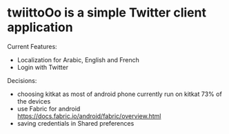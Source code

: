 # twiittoOo is a simple Twitter client application

Current Features:
- Localization for Arabic, English and French
- Login with Twitter

Decisions:
- choosing kitkat as most of android phone currently run on kitkat 73% of the devices
- use Fabric for android https://docs.fabric.io/android/fabric/overview.html 
- saving credentials in Shared preferences
